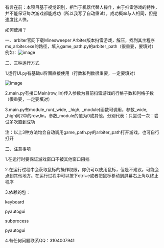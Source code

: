 有言在前：本项目基于视觉识别，相当于机器代替人操作，由于扫雷游戏的特性，并不能保证每次游戏都能成功（所以我写了自动重试），成功概率与人相同，但是速度比人快。

如何使用？

一、arbiter官网下载Minesweeper Arbiter版本扫雷游戏，解压，找到其主程序ms_arbiter.exe的路径，填入game_path.py的arbiter_path（很重要，要填对）
例如：![image](https://github.com/user-attachments/assets/47fde55c-32a3-4240-bea4-dcc39d9aea6e)

二、三种运行方式

1.运行UI.py有基础ui界面直接使用（行数和列数很重要，一定要填对）

![image](https://github.com/user-attachments/assets/4a5a0cb5-16f4-4396-9e3d-5a791de8ff9b)


2.main.py有接口Main(row,lin)传入参数为目前扫雷游戏的行格子数和列格子数（很重要，一定要填对）


3.main.py有module_run(_wide, _high, _module)函数可调用，参数_wide, _high同2中的row,lin。参数_module的值为0或其他，分别代表：只尝试一次：尝试多次直到成功

注：以上3种方法均会自动调用game_path.py的arbiter_path打开游戏，也可自行打开

三、注意事项

1.在运行时要保证游戏窗口不被其他窗口阻挡

2.在运行过程中会获取鼠标的操作权限，你仍可以使用鼠标，但是不建议，可能会点到其他地方。在运行过程中可以按下ctrl+e或者把鼠标移动到屏幕右上角以终止程序

3.依赖的包：

keyboard

pyautogui

subprocess

pyautogui

4.有任何问题联系QQ：3104007941
<!---
sdy-310400/sdy-310400 is a ✨ special ✨ repository because its `README.md` (this file) appears on your GitHub profile.
You can click the Preview link to take a look at your changes.
--->
